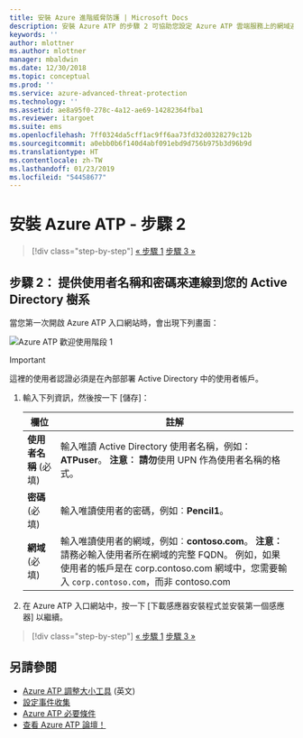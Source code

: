 ```yaml
---
title: 安裝 Azure 進階威脅防護 | Microsoft Docs
description: 安裝 Azure ATP 的步驟 2 可協助您設定 Azure ATP 雲端服務上的網域連線設定
keywords: ''
author: mlottner
ms.author: mlottner
manager: mbaldwin
ms.date: 12/30/2018
ms.topic: conceptual
ms.prod: ''
ms.service: azure-advanced-threat-protection
ms.technology: ''
ms.assetid: ae8a95f0-278c-4a12-ae69-14282364fba1
ms.reviewer: itargoet
ms.suite: ems
ms.openlocfilehash: 7ff0324da5cff1ac9ff6aa73fd32d0328279c12b
ms.sourcegitcommit: a0ebb0b6f140d4abf091ebd9d756b975b3d96b9d
ms.translationtype: HT
ms.contentlocale: zh-TW
ms.lasthandoff: 01/23/2019
ms.locfileid: "54458677"
---
```

# <a name="install-azure-atp---step-2"></a>安裝 Azure ATP - 步驟 2

> [!div class="step-by-step"]
> [« 步驟 1](install-atp-step1.md)
> [步驟 3 »](install-atp-step3.md)

## <a name="step-2-provide-a-username-and-password-to-connect-to-your-active-directory-forest"></a>步驟 2： 提供使用者名稱和密碼來連線到您的 Active Directory 樹系

當您第一次開啟 Azure ATP 入口網站時，會出現下列畫面：

![Azure ATP 歡迎使用階段 1](media/directory-services.png)

> [!IMPORTANT]
> 這裡的使用者認證必須是在內部部署 Active Directory 中的使用者帳戶。 


1.  輸入下列資訊，然後按一下 [儲存]：

    |欄位|註解|
    |---------|------------|
    |**使用者名稱** (必填)|輸入唯讀 Active Directory 使用者名稱，例如：**ATPuser**。 **注意︰** **請勿**使用 UPN 作為使用者名稱的格式。|
    |**密碼** (必填)|輸入唯讀使用者的密碼，例如︰**Pencil1**。|
    |**網域** (必填)|輸入唯讀使用者的網域，例如︰**contoso.com**。 **注意︰** 請務必輸入使用者所在網域的完整 FQDN。 例如，如果使用者的帳戶是在 corp.contoso.com 網域中，您需要輸入 `corp.contoso.com`，而非 contoso.com|

3. 在 Azure ATP 入口網站中，按一下 [下載感應器安裝程式並安裝第一個感應器] 以繼續。


> [!div class="step-by-step"]
> [« 步驟 1](install-atp-step1.md)
> [步驟 3 »](install-atp-step3.md)


## <a name="see-also"></a>另請參閱
- [Azure ATP 調整大小工具](http://aka.ms/aatpsizingtool) \(英文\)
- [設定事件收集](configure-event-collection.md)
- [Azure ATP 必要條件](atp-prerequisites.md)
- [查看 Azure ATP 論壇！](https://aka.ms/azureatpcommunity)